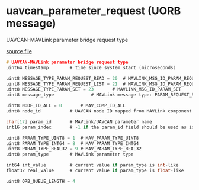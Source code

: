 # uavcan_parameter_request (UORB message)

UAVCAN-MAVLink parameter bridge request type

[source file](https://github.com/PX4/PX4-Autopilot/blob/master/msg/uavcan_parameter_request.msg)

```c
# UAVCAN-MAVLink parameter bridge request type
uint64 timestamp		# time since system start (microseconds)

uint8 MESSAGE_TYPE_PARAM_REQUEST_READ = 20	# MAVLINK_MSG_ID_PARAM_REQUEST_READ
uint8 MESSAGE_TYPE_PARAM_REQUEST_LIST = 21	# MAVLINK_MSG_ID_PARAM_REQUEST_LIST
uint8 MESSAGE_TYPE_PARAM_SET = 23		# MAVLINK_MSG_ID_PARAM_SET
uint8 message_type				# MAVLink message type: PARAM_REQUEST_READ, PARAM_REQUEST_LIST, PARAM_SET

uint8 NODE_ID_ALL = 0		# MAV_COMP_ID_ALL
uint8 node_id			# UAVCAN node ID mapped from MAVLink component ID

char[17] param_id		# MAVLink/UAVCAN parameter name
int16 param_index		# -1 if the param_id field should be used as identifier

uint8 PARAM_TYPE_UINT8 = 1	# MAV_PARAM_TYPE_UINT8
uint8 PARAM_TYPE_INT64 = 8	# MAV_PARAM_TYPE_INT64
uint8 PARAM_TYPE_REAL32 = 9	# MAV_PARAM_TYPE_REAL32
uint8 param_type		# MAVLink parameter type

int64 int_value			# current value if param_type is int-like
float32 real_value		# current value if param_type is float-like

uint8 ORB_QUEUE_LENGTH = 4

```
